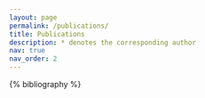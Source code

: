 ```yaml
---
layout: page
permalink: /publications/
title: Publications
description: * denotes the corresponding author
nav: true
nav_order: 2
---
```


<!-- _pages/publications.md -->
<div class="publications">

{% bibliography %}

</div>
